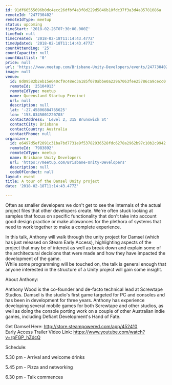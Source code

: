 ```yaml
---
id: 91df66555696b0dc4ecc26dfbf4a3f8d229d5846b10fdc37f3a3d4a85781086a
remoteId: '247730402'
remoteIdType: meetup
status: upcoming
timeStart: '2018-02-26T07:30:00.000Z'
timeEnd: null
timeCreated: '2018-02-18T11:14:43.477Z'
timeUpdated: '2018-02-18T11:14:43.477Z'
countAttending: '25'
countCapacity: null
countWaitlist: '0'
price: null
url: 'https://www.meetup.com/Brisbane-Unity-Developers/events/247730402/'
image: null
venue:
  id: 8d09582b2eb15e040cf9c48ec3a185f070abbe0a229a7063fee25786ca9cecc0
  remoteId: '25104913'
  remoteIdType: meetup
  name: Queensland Startup Precinct
  url: null
  description: null
  lat: '-27.45806884765625'
  lon: '153.0345001220703'
  contactAddress: 'Level 2, 315 Brunswick St'
  contactCity: Brisbane
  contactCountry: Australia
  contactPhone: null
organizer:
  id: e6497d5ef2091c31ba7bd7731e9f53782936528fdc6278a2962b97c10b2c9942
  remoteId: '7983892'
  remoteIdType: meetup
  name: Brisbane Unity Developers
  url: 'https://meetup.com/Brisbane-Unity-Developers'
  description: null
  codeOfConduct: null
layout: event
title: A tour of the Damsel Unity project
date: '2018-02-18T11:14:43.477Z'

---
```

<p>Often as smaller developers we don't get to see the internals of the actual project files that other developers create. We're often stuck looking at samples that focus on specific functionality that don't take into account good design practice or make allowances for the plethora of systems that need to work together to make a complete experience.</p> <p>In this talk, Anthony will walk through the unity project for Damsel (which has just released on Steam Early Access), highlighting aspects of the project that may be of interest as well as break down and explain some of the architectural decisions that were made and how they have impacted the development of the game.<br/>While some programming will be touched on, the talk is general enough that anyone interested in the structure of a Unity project will gain some insight.</p> <p>About Anthony:</p> <p>Anthony Wood is the co-founder and de-facto technical lead at Screwtape Studios. Damsel is the studio's first game targeted for PC and consoles and has been in development for three years. Anthony has experience developing several mobile games for both Screwtape and other studios, as well as doing the console porting work on a couple of other Australian indie games, including Defiant Development's Hand of Fate.</p> <p>Get Damsel Here: <a href="http://store.steampowered.com/app/452410" class="linkified">http://store.steampowered.com/app/452410</a><br/>Early Access Trailer Video Link: <a href="https://www.youtube.com/watch?v=rpFGP_hZdcQ" class="embedded">https://www.youtube.com/watch?v=rpFGP_hZdcQ</a></p> <p>Schedule:</p> <p>5.30 pm - Arrival and welcome drinks</p> <p>5.45 pm - Pizza and networking</p> <p>6.30 pm - Talk commences</p>
